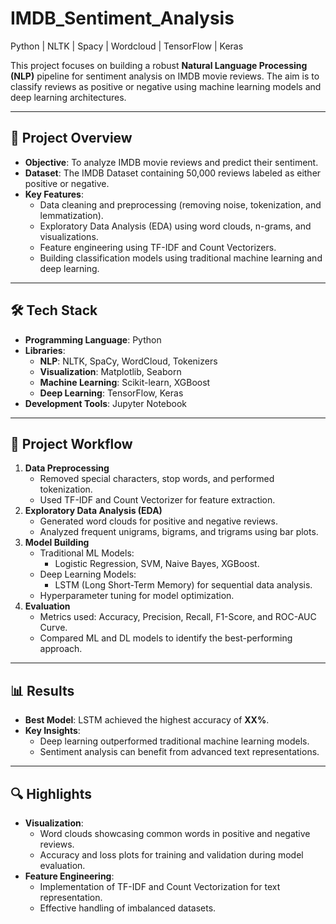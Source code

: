 # IMDB_Sentiment_Analysis
Python | NLTK | Spacy | Wordcloud | TensorFlow | Keras

This project focuses on building a robust **Natural Language Processing (NLP)** pipeline for sentiment analysis on IMDB movie reviews. The aim is to classify reviews as positive or negative using machine learning models and deep learning architectures.  

---

## 📌 **Project Overview**
- **Objective**: To analyze IMDB movie reviews and predict their sentiment.
- **Dataset**: The IMDB Dataset containing 50,000 reviews labeled as either positive or negative.
- **Key Features**:
  - Data cleaning and preprocessing (removing noise, tokenization, and lemmatization).
  - Exploratory Data Analysis (EDA) using word clouds, n-grams, and visualizations.
  - Feature engineering using TF-IDF and Count Vectorizers.
  - Building classification models using traditional machine learning and deep learning.

---

## 🛠️ **Tech Stack**
- **Programming Language**: Python
- **Libraries**:
  - **NLP**: NLTK, SpaCy, WordCloud, Tokenizers
  - **Visualization**: Matplotlib, Seaborn
  - **Machine Learning**: Scikit-learn, XGBoost
  - **Deep Learning**: TensorFlow, Keras
- **Development Tools**: Jupyter Notebook

---

## 🚀 **Project Workflow**
1. **Data Preprocessing**
   - Removed special characters, stop words, and performed tokenization.
   - Used TF-IDF and Count Vectorizer for feature extraction.
2. **Exploratory Data Analysis (EDA)**
   - Generated word clouds for positive and negative reviews.
   - Analyzed frequent unigrams, bigrams, and trigrams using bar plots.
3. **Model Building**
   - Traditional ML Models:
     - Logistic Regression, SVM, Naive Bayes, XGBoost.
   - Deep Learning Models:
     - LSTM (Long Short-Term Memory) for sequential data analysis.
   - Hyperparameter tuning for model optimization.
4. **Evaluation**
   - Metrics used: Accuracy, Precision, Recall, F1-Score, and ROC-AUC Curve.
   - Compared ML and DL models to identify the best-performing approach.

---

## 📊 **Results**
- **Best Model**: LSTM achieved the highest accuracy of **XX%**.
- **Key Insights**:
  - Deep learning outperformed traditional machine learning models.
  - Sentiment analysis can benefit from advanced text representations.

---

## 🔍 **Highlights**
- **Visualization**:
  - Word clouds showcasing common words in positive and negative reviews.
  - Accuracy and loss plots for training and validation during model evaluation.
- **Feature Engineering**:
  - Implementation of TF-IDF and Count Vectorization for text representation.
  - Effective handling of imbalanced datasets.



